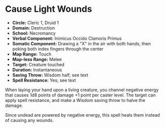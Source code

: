 # Cause Light Wounds

- **Circle:** Cleric 1, Druid 1
- **Domain:** Destruction
- **School:** Necromancy
- **Verbal Component:** Inimicus Occido Clamoris Primus
- **Somatic Component:** Drawing a "X" in the air with both hands, then poking both index fingers through the center
- **Map Range:** Touch
- **Map-less Range:** Melee
- **Target:** Creature touched
- **Duration:** Instantaneous
- **Saving Throw:** Wisdom half; see text
- **Spell Resistance:** Yes; see text

When laying your hand upon a living creature, you channel negative energy that causes 1d8 points of damage +1 point per caster level. The target can apply spell resistance, and make a Wisdom saving throw to halve the damage.

Since undead are powered by negative energy, this spell heals them instead of causing any wounds.
